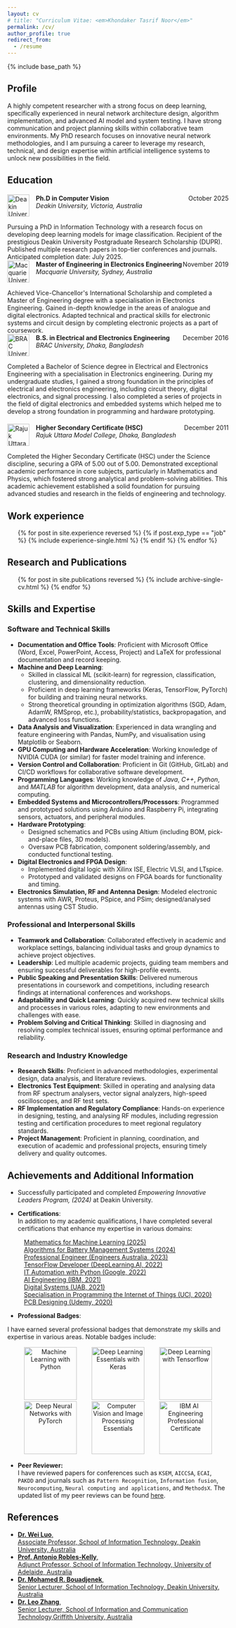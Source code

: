 ```yaml
---
layout: cv
# title: "Curriculum Vitae: <em>Khondaker Tasrif Noor</em>"
permalink: /cv/
author_profile: true
redirect_from:
  - /resume
---
```


{% include base_path %}

## Profile

A highly competent researcher with a strong focus on deep learning, specifically experienced in neural network architecture design, algorithm implementation, and advanced AI model and system testing. I have strong communication and project planning skills within collaborative team environments. My PhD research focuses on innovative neural network methodologies, and I am pursuing a career to leverage my research, technical, and design expertise within artificial intelligence systems to unlock new possibilities in the field.

## Education

<div style="display: flex; align-items: flex-start; margin-top: 20px; margin-bottom: 15px;">
  <img src="{{ base_path }}/images/deakin-logo.png" alt="Deakin University" style="width: 50px; height: 50px; margin-right: 15px; flex-shrink: 0;">
  <div style="flex-grow: 1;">
    <div><strong>Ph.D in Computer Vision</strong> <span style="float:right;">October 2025</span></div>
    <div><em>Deakin University, Victoria, Australia</em></div>
  </div>
</div>
Pursuing a PhD in Information Technology with a research focus on developing deep learning models for image classification. Recipient of the prestigious Deakin University Postgraduate Research Scholarship (DUPR). Published multiple research papers in top-tier conferences and journals. Anticipated completion date: July 2025.

<div style="display: flex; align-items: flex-start; margin-bottom: 15px;">
  <img src="{{ base_path }}/images/macquarie-logo.png" alt="Macquarie University" style="width: 50px; height: 50px; margin-right: 15px; flex-shrink: 0;">
  <div style="flex-grow: 1;">
    <div><strong>Master of Engineering in Electronics Engineering</strong> <span style="float:right;">November 2019</span></div>
    <div><em>Macquarie University, Sydney, Australia</em></div>
  </div>
</div>
Achieved Vice-Chancellor's International Scholarship and completed a Master of Engineering degree with a specialisation in Electronics Engineering. Gained in-depth knowledge in the areas of analogue and digital electronics. Adapted technical and practical skills for electronic systems and circuit design by completing electronic projects as a part of coursework.

<div style="display: flex; align-items: flex-start; margin-bottom: 15px;">
  <img src="{{ base_path }}/images/BRACU-logo.png" alt="BRAC University" style="width: 50px; height: 50px; margin-right: 15px; flex-shrink: 0;">
  <div style="flex-grow: 1;">
    <div><strong>B.S. in Electrical and Electronics Engineering</strong> <span style="float:right;">December 2016</span></div>
    <div><em>BRAC University, Dhaka, Bangladesh</em></div>
  </div>
</div>
Completed a Bachelor of Science degree in Electrical and Electronics Engineering with a specialisation in Electronics engineering. During my undergraduate studies, I gained a strong foundation in the principles of electrical and electronics engineering, including circuit theory, digital electronics, and signal processing. I also completed a series of projects in the field of digital electronics and embedded systems which helped me to develop a strong foundation in programming and hardware prototyping.

<div style="display: flex; align-items: flex-start; margin-top: 20px; margin-bottom: 15px;">
  <img src="{{ base_path }}/images/RUMC-logo.png" alt="Rajuk Uttara Model College" style="width: 50px; height: 50px; margin-right: 15px; flex-shrink: 0;">
  <div style="flex-grow: 1;">
    <div><strong>Higher Secondary Certificate (HSC)</strong> <span style="float:right;">December 2011</span></div>
    <div><em>Rajuk Uttara Model College, Dhaka, Bangladesh</em></div>
  </div>
</div>
Completed the Higher Secondary Certificate (HSC) under the Science discipline, securing a GPA of 5.00 out of 5.00. Demonstrated exceptional academic performance in core subjects, particularly in Mathematics and Physics, which fostered strong analytical and problem-solving abilities. This academic achievement established a solid foundation for pursuing advanced studies and research in the fields of engineering and technology.

## Work experience

  <ul>
    {% for post in site.experience reversed %}
      {% if post.exp_type == "job" %}
        {% include experience-single.html %}
      {% endif %}
    {% endfor %}
  </ul>

## Research and Publications

  <ol>
  {% for post in site.publications reversed %}
    {% include archive-single-cv.html %}
  {% endfor %}
  </ol>
  
## Skills and Expertise

### Software and Technical Skills

- **Documentation and Office Tools**: Proficient with Microsoft Office (Word, Excel, PowerPoint, Access, Project) and LaTeX for professional documentation and record keeping.
- **Machine and Deep Learning**:
  - Skilled in classical ML (scikit-learn) for regression, classification, clustering, and dimensionality reduction.
  - Proficient in deep learning frameworks (Keras, TensorFlow, PyTorch) for building and training neural networks.
  - Strong theoretical grounding in optimization algorithms (SGD, Adam, AdamW, RMSprop, etc.), probability/statistics, backpropagation, and advanced loss functions.
- **Data Analysis and Visualization**: Experienced in data wrangling and feature engineering with Pandas, NumPy, and visualisation using Matplotlib or Seaborn.
- **GPU Computing and Hardware Acceleration**: Working knowledge of NVIDIA CUDA (or similar) for faster model training and inference.
- **Version Control and Collaboration**: Proficient in Git (GitHub, GitLab) and CI/CD workflows for collaborative software development.
- **Programming Languages**: Working knowledge of *Java*, *C++*, *Python*, and *MATLAB* for algorithm development, data analysis, and numerical computing.
- **Embedded Systems and Microcontrollers/Processors**: Programmed and prototyped solutions using Arduino and Raspberry Pi, integrating sensors, actuators, and peripheral modules.
- **Hardware Prototyping**:
  - Designed schematics and PCBs using Altium (including BOM, pick-and-place files, 3D models).
  - Oversaw PCB fabrication, component soldering/assembly, and conducted functional testing.
- **Digital Electronics and FPGA Design**:
  - Implemented digital logic with Xilinx ISE, Electric VLSI, and LTspice.
  - Prototyped and validated designs on FPGA boards for functionality and timing.
- **Electronics Simulation, RF and Antenna Design**: Modeled electronic systems with AWR, Proteus, PSpice, and PSim; designed/analysed antennas using CST Studio.

### Professional and Interpersonal Skills

- **Teamwork and Collaboration**: Collaborated effectively in academic and workplace settings, balancing individual tasks and group dynamics to achieve project objectives.
- **Leadership**: Led multiple academic projects, guiding team members and ensuring successful deliverables for high-profile events.
- **Public Speaking and Presentation Skills**: Delivered numerous presentations in coursework and competitions, including research findings at international conferences and workshops.
- **Adaptability and Quick Learning**: Quickly acquired new technical skills and processes in various roles, adapting to new environments and challenges with ease.
- **Problem Solving and Critical Thinking**: Skilled in diagnosing and resolving complex technical issues, ensuring optimal performance and reliability.

### Research and Industry Knowledge

- **Research Skills**: Proficient in advanced methodologies, experimental design, data analysis, and literature reviews.
- **Electronics Test Equipment**: Skilled in operating and analysing data from RF spectrum analysers, vector signal analyzers, high-speed oscilloscopes, and RF test sets.
- **RF Implementation and Regulatory Compliance**: Hands-on experience in designing, testing, and analysing RF modules, including regression testing and certification procedures to meet regional regulatory standards.
- **Project Management**: Proficient in planning, coordination, and execution of academic and professional projects, ensuring timely delivery and quality outcomes.

## Achievements and Additional Information

- Successfully participated and completed _Empowering Innovative Leaders Program, (2024)_ at Deakin University.
- **Certifications**: <br>
  In addition to my academic qualifications, I have completed several certifications that enhance my expertise in various domains:
  <ul style="list-style-type: none; padding-left: 6px;">
    <li><i class="fas fa-award" style="color: #184d1aff; margin-right: 8px;"></i>
      <a href="https://coursera.org/share/a1076c994a96461d4713d99d6eeb80f0" target="_blank">Mathematics for Machine Learning (2025)</a>
    </li>
    <li><i class="fas fa-award" style="color: #184d1aff; margin-right: 8px;"></i>
      <a href="https://coursera.org/share/747b87e829e15f8f66269c97c788ace1" target="_blank">Algorithms for Battery Management Systems (2024)</a>
    </li>
    <li><i class="fas fa-award" style="color: #184d1aff; margin-right: 8px;"></i>
      <a href="https://portal.engineersaustralia.org.au/estage1/search?last_name=Noor&ea_id=8439763&app_id=317589" target="_blank">Professional Engineer (Engineers Australia, 2023)</a>
    </li>
    <li><i class="fas fa-award" style="color: #184d1aff; margin-right: 8px;"></i>
      <a href="https://coursera.org/share/09725f762580246cf0e14fca3ff2ac90" target="_blank">TensorFlow Developer (DeepLearning.AI, 2022)</a>
    </li>
    <li><i class="fas fa-award" style="color: #184d1aff; margin-right: 8px;"></i>
      <a href="https://coursera.org/share/615c9c5fe7a0e954b10e33f01729770a" target="_blank">IT Automation with Python (Google, 2022)</a>
    </li>
    <li><i class="fas fa-award" style="color: #184d1aff; margin-right: 8px;"></i>
      <a href="https://www.credly.com/badges/7af5d246-c723-4541-b93d-6d9fd4a1c8d8/public_url" target="_blank">AI Engineering (IBM, 2021)</a>
    </li>
    <li><i class="fas fa-award" style="color: #184d1aff; margin-right: 8px;"></i>
      <a href="https://coursera.org/share/a931a5565f0a36c5c6576cae8b1c180e" target="_blank">Digital Systems (UAB, 2021)</a>
    </li>
    <li><i class="fas fa-award" style="color: #184d1aff; margin-right: 8px;"></i>
      <a href="https://coursera.org/share/c69baf09a6b1641ccd0158e7a9f9d5db" target="_blank">Specialisation in Programming the Internet of Things (UCI, 2020)</a>
    </li>
    <li><i class="fas fa-award" style="color: #184d1aff; margin-right: 8px;"></i>
      <a href="https://www.udemy.com/certificate/UC-3QFUMLLF/" target="_blank">PCB Designing (Udemy, 2020)</a>
    </li>
  </ul>

- **Professional Badges**: <br>
<!--  -->
 I have earned several professional badges that demonstrate my skills and expertise in various areas. Notable badges include:
<div style="text-align: center; margin-top: 15px;">
  <a href="https://www.credly.com/badges/2e94fd2d-9140-471c-ae39-8223e706d50c/public_url" target="_blank"><img src="{{ base_path }}/_pages/image/cv/Machine Learning with Python.png" alt="Machine Learning with Python" style="width: 120px; height: 120px; margin-left: 15px; margin-right: 15px;"></a>
  <a href="https://www.credly.com/badges/0badd520-f66e-44bf-bb06-c27ff9b90ef3/public_url" target="_blank"><img src="{{ base_path }}/_pages/image/cv/Deep Learning Essentials with Keras.png" alt="Deep Learning Essentials with Keras" style="width: 120px; height: 120px; margin-left: 15px; margin-right: 15px;"></a>
  <a href="https://www.credly.com/badges/e5001d66-9bb7-4fc4-ac48-009b507a024c/public_url" target="_blank"><img src="{{ base_path }}/_pages/image/cv/Deep Learning with Tensorflow.png" alt="Deep Learning with Tensorflow" style="width: 120px; height: 120px; margin-left: 15px; margin-right: 15px;"></a>
  <a href="https://www.credly.com/badges/96e61788-f3d6-4959-91b2-9445a97f8d0d/public_url" target="_blank"><img src="{{ base_path }}/_pages/image/cv/Deep Neural Networks with PyTorch.png" alt="Deep Neural Networks with PyTorch" style="width: 120px; height: 120px; margin-left: 15px; margin-right: 15px;"></a>
  <a href="https://www.credly.com/badges/cff429f1-ff41-4aad-bc4d-277610a794ce/public_url" target="_blank"><img src="{{ base_path }}/_pages/image/cv/Computer Vision and Image Processing Essentials.png" alt="Computer Vision and Image Processing Essentials" style="width: 120px; height: 120px; margin-left: 15px; margin-right: 15px;"></a>
  <a href="https://www.credly.com/badges/7af5d246-c723-4541-b93d-6d9fd4a1c8d8/public_url" target="_blank"><img src="{{ base_path }}/_pages/image/cv/IBM AI Engineering Professional Certificate (V2).png" alt="IBM AI Engineering Professional Certificate" style="width: 120px; height: 120px; margin-left: 15px; margin-right: 15px;"></a>
</div>

- **Peer Reviewer:** <br>
I have reviewed papers for conferences such as `KSEM`, `AICCSA`, `ECAI`, `PAKDD` and journals such as `Pattern Recognition`, `Information fusion`, `Neurocomputing`, `Neural computing and applications`, and `MethodsX`. The updated list of my peer reviews can be found [here](https://orcid.org/0000-0002-4259-9539#:~:text=Peer%20review%20(16%20reviews%C2%A0for%207%20publications/grants)).

## References

- [**Dr. Wei Luo**, <br>Associate Professor, School of Information Technology, Deakin University, Australia](https://experts.deakin.edu.au/7851-wei-luo)
- [**Prof. Antonio Robles-Kelly**, <br>Adjunct Professor, School of Information Technology, University of Adelaide, Australia](https://www.linkedin.com/in/antonio-robles-kelly-19481835/)
- [**Dr. Mohamed R. Bouadjenek**, <br>Senior Lecturer, School of Information Technology, Deakin University, Australia](https://experts.deakin.edu.au/51849-mohamed-reda-bouadjenek)
- [**Dr. Leo Zhang**, <br>Senior Lecturer, School of Information and Communication Technology,Griffith University, Australia](https://experts.griffith.edu.au/41503-leo-zhang)